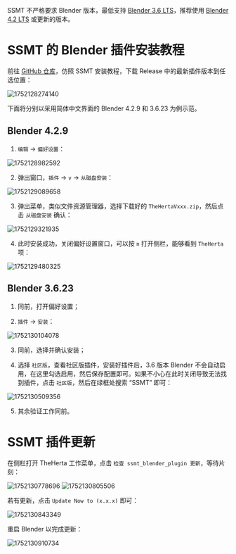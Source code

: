 SSMT 不严格要求 Blender 版本，最低支持 [Blender 3.6 LTS](https://www.blender.org/download/lts/3-6/#versions)，推荐使用 [Blender 4.2 LTS](https://www.blender.org/download/lts/4-2/#versions) 或更新的版本。


# SSMT 的 Blender 插件安装教程

前往 [GitHub 仓库](https://github.com/StarBobis/TheHerta)，仿照 SSMT 安装教程，下载 Release 中的最新插件版本到任选位置：

![1752128274140](image/SSMT的Blender插件安装教程/1752128274140.png)

下面将分别以采用简体中文界面的 Blender 4.2.9 和 3.6.23 为例示范。

## Blender 4.2.9

1. `编辑` → `偏好设置`：

![1752128982592](image/SSMT的Blender插件安装教程/1752128982592.png)

2. 弹出窗口，`插件` → `v` → `从磁盘安装`：

![1752129089658](image/SSMT的Blender插件安装教程/1752129089658.png)

3. 弹出菜单，类似文件资源管理器，选择下载好的 `TheHertaVxxx.zip`，然后点击 `从磁盘安装` 确认：

![1752129321935](image/SSMT的Blender插件安装教程/1752129321935.png)

4. 此时安装成功，关闭偏好设置窗口，可以按 `n` 打开侧栏，能够看到 `TheHerta` 项：

![1752129480325](image/SSMT的Blender插件安装教程/1752129480325.png)

## Blender 3.6.23

1. 同前，打开偏好设置；

2. `插件` → `安装`：

![1752130104078](image/SSMT的Blender插件安装教程/1752130104078.png)

3. 同前，选择并确认安装；

4. 选择 `社区版`，查看社区版插件，安装好插件后，3.6 版本 Blender 不会自动启用，在这里勾选启用，然后保存配置即可。如果不小心在此时关闭导致无法找到插件，点击 `社区版`，然后在绿框处搜索 “SSMT” 即可：

![1752130509356](image/SSMT的Blender插件安装教程/1752130509356.png)

5. 其余验证工作同前。

# SSMT 插件更新

在侧栏打开 TheHerta 工作菜单，点击 `检查 ssmt_blender_plugin 更新`，等待片刻：

![1752130778696](image/SSMT的Blender插件安装教程/1752130778696.png)
![1752130805506](image/SSMT的Blender插件安装教程/1752130805506.png)

若有更新，点击 `Update Now to (x.x.x)` 即可：

![1752130843349](image/SSMT的Blender插件安装教程/1752130843349.png)

重启 Blender 以完成更新：

![1752130910734](image/SSMT的Blender插件安装教程/1752130910734.png)

<!-- 下载完成后，我们就可以进行安装了：

注意，以下内容使用的是SSMT的旧版本Herta插件作为演示，实际安装过程中，要使用我们的SSMT插件：

![alt text](image.png)

(1) 编辑菜单中选择偏好设置：

![alt text](image-1.png)

(2) 选择插件，点击安装：

![alt text](image-2.png)

上图为3.6的界面，如果是4.2的界面是下面这样的：

![alt text](image-3.png)

(3) 弹出的对话框选择我们打包好的zip文件，然后点击安装插件

![alt text](image-4.png)

(4) 安装后，在插件栏中搜索Herta，并勾选启用：

![alt text](image-5.png)

勾选后变成这样展开的形式：

![alt text](image-6.png)

(5) 接下来就可以关闭插件界面了，随后在侧边栏可以看到一个名为Herta的面板按钮：

![alt text](image-7.png)

到这里安装就完成了，可以使用了。 -->
